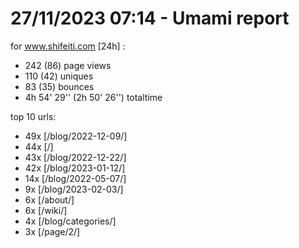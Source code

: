 # 27/11/2023 07:14 - Umami report
for www.shifeiti.com [24h] :

 - 242 (86) page views
 - 110 (42) uniques
 - 83 (35) bounces
 - 4h 54' 29'' (2h 50' 26'') totaltime


top 10 urls:
 - 49x [/blog/2022-12-09/]
 - 44x [/]
 - 43x [/blog/2022-12-22/]
 - 42x [/blog/2023-01-12/]
 - 14x [/blog/2022-05-07/]
 - 9x [/blog/2023-02-03/]
 - 6x [/about/]
 - 6x [/wiki/]
 - 4x [/blog/categories/]
 - 3x [/page/2/]


